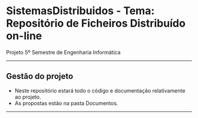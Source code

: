 # SistemasDistribuidos - Tema: Repositório de Ficheiros Distribuído on-line

Projeto 5º Semestre de Engenharia Informática

* * *

## Gestão do projeto

- Neste repositório estará todo o código e documentação relativamente ao projeto.
- As propostas estão na pasta Documentos.

* * *

